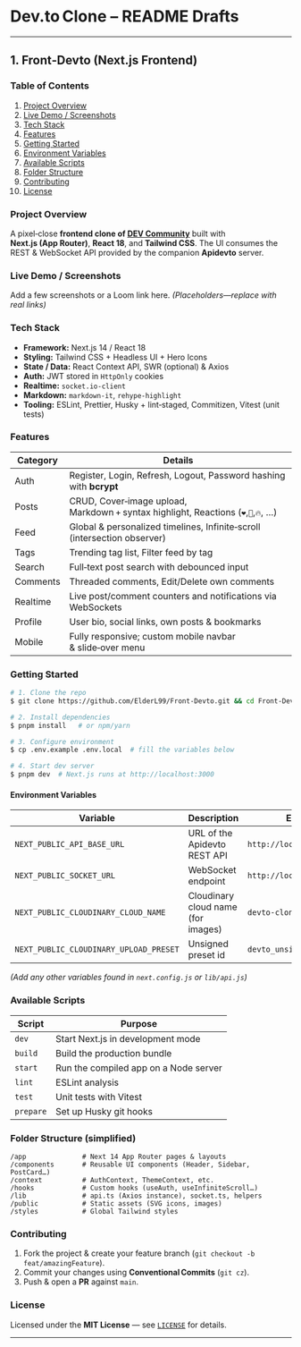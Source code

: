 # Dev.to Clone – README Drafts



---

## 1. Front‑Devto (Next.js Frontend)

### Table of Contents

1. [Project Overview](#project-overview)
2. [Live Demo / Screenshots](#live-demo--screenshots)
3. [Tech Stack](#tech-stack)
4. [Features](#features)
5. [Getting Started](#getting-started)
6. [Environment Variables](#environment-variables)
7. [Available Scripts](#available-scripts)
8. [Folder Structure](#folder-structure)
9. [Contributing](#contributing)
10. [License](#license)

### Project Overview

A pixel‑close **frontend clone of [DEV Community](https://dev.to/)** built with **Next.js (App Router)**, **React 18**, and **Tailwind CSS**.  The UI consumes the REST & WebSocket API provided by the companion **Apidevto** server.

### Live Demo / Screenshots

Add a few screenshots or a Loom link here. *(Placeholders—replace with real links)*

### Tech Stack

* **Framework:** Next.js 14 / React 18
* **Styling:** Tailwind CSS + Headless UI + Hero Icons
* **State / Data:** React Context API, SWR (optional) & Axios
* **Auth:** JWT stored in `HttpOnly` cookies
* **Realtime:** `socket.io‑client`
* **Markdown:** `markdown-it`, `rehype-highlight`
* **Tooling:** ESLint, Prettier, Husky + lint‑staged, Commitizen, Vitest (unit tests)

### Features

| Category | Details                                                                              |
| -------- | ------------------------------------------------------------------------------------ |
| Auth     | Register, Login, Refresh, Logout, Password hashing with **bcrypt**                   |
| Posts    | CRUD, Cover‑image upload, Markdown + syntax highlight, Reactions (`❤️`,`🥳`,`🔥`, …) |
| Feed     | Global & personalized timelines, Infinite‑scroll (intersection observer)             |
| Tags     | Trending tag list, Filter feed by tag                                                |
| Search   | Full‑text post search with debounced input                                           |
| Comments | Threaded comments, Edit/Delete own comments                                          |
| Realtime | Live post/comment counters and notifications via WebSockets                          |
| Profile  | User bio, social links, own posts & bookmarks                                        |
| Mobile   | Fully responsive; custom mobile navbar & slide‑over menu                             |

### Getting Started

```bash
# 1. Clone the repo
$ git clone https://github.com/ElderL99/Front-Devto.git && cd Front-Devto

# 2. Install dependencies
$ pnpm install   # or npm/yarn

# 3. Configure environment
$ cp .env.example .env.local  # fill the variables below

# 4. Start dev server
$ pnpm dev  # Next.js runs at http://localhost:3000
```

#### Environment Variables

| Variable                               | Description                        | Example                     |
| -------------------------------------- | ---------------------------------- | --------------------------- |
| `NEXT_PUBLIC_API_BASE_URL`             | URL of the Apidevto REST API       | `http://localhost:5000/api` |
| `NEXT_PUBLIC_SOCKET_URL`               | WebSocket endpoint                 | `http://localhost:5000`     |
| `NEXT_PUBLIC_CLOUDINARY_CLOUD_NAME`    | Cloudinary cloud name (for images) | `devto-clone`               |
| `NEXT_PUBLIC_CLOUDINARY_UPLOAD_PRESET` | Unsigned preset id                 | `devto_unsigned`            |

*(Add any other variables found in `next.config.js` or `lib/api.js`)*

### Available Scripts

| Script    | Purpose                               |
| --------- | ------------------------------------- |
| `dev`     | Start Next.js in development mode     |
| `build`   | Build the production bundle           |
| `start`   | Run the compiled app on a Node server |
| `lint`    | ESLint analysis                       |
| `test`    | Unit tests with Vitest                |
| `prepare` | Set up Husky git hooks                |

### Folder Structure (simplified)

```
/app              # Next 14 App Router pages & layouts
/components       # Reusable UI components (Header, Sidebar, PostCard…)
/context          # AuthContext, ThemeContext, etc.
/hooks            # Custom hooks (useAuth, useInfiniteScroll…)
/lib              # api.ts (Axios instance), socket.ts, helpers
/public           # Static assets (SVG icons, images)
/styles           # Global Tailwind styles
```

### Contributing

1. Fork the project & create your feature branch (`git checkout -b feat/amazingFeature`).
2. Commit your changes using **Conventional Commits** (`git cz`).
3. Push & open a **PR** against `main`.

### License

Licensed under the **MIT License** — see [`LICENSE`](LICENSE) for details.

---

